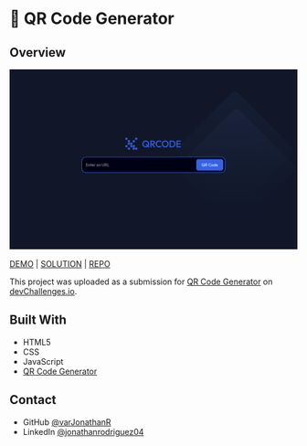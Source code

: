 # 🎵 QR Code Generator

## Overview

![QR Code Generator](https://github.com/varJonathanR/qr-code-generator/blob/main/src/assets/qr-code-generator_preview.png)

[DEMO](https://qr-code-generator-varjonathanr.netlify.app/) | [SOLUTION](https://devchallenges.io/solution/3338) | [REPO](https://github.com/varJonathanR/qr-code-generator)

This project was uploaded as a submission for [QR Code Generator](https://devchallenges.io/challenge/41) on [devChallenges.io](https://devchallenges.io/).

## Built With

- HTML5
- CSS
- JavaScript
- [QR Code Generator](https://goqr.me/api/)

## Contact

- GitHub [@varJonathanR](https://github.com/varJonathanR)
- LinkedIn [@jonathanrodriguez04](https://www.linkedin.com/in/jonathanrodriguez04)